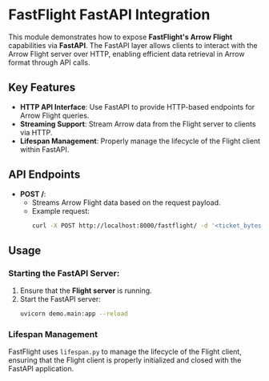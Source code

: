 # FastFlight FastAPI Integration

This module demonstrates how to expose **FastFlight's Arrow Flight** capabilities via **FastAPI**. The FastAPI layer
allows clients to interact with the Arrow Flight server over HTTP, enabling efficient data retrieval in Arrow format
through API calls.

## Key Features

- **HTTP API Interface**: Use FastAPI to provide HTTP-based endpoints for Arrow Flight queries.
- **Streaming Support**: Stream Arrow data from the Flight server to clients via HTTP.
- **Lifespan Management**: Properly manage the lifecycle of the Flight client within FastAPI.

## API Endpoints

- **POST /**:
    - Streams Arrow Flight data based on the request payload.
    - Example request:
      ```bash
      curl -X POST http://localhost:8000/fastflight/ -d '<ticket_bytes>'
      ```

## Usage

### Starting the FastAPI Server:

1. Ensure that the **Flight server** is running.
2. Start the FastAPI server:
   ```bash
   uvicorn demo.main:app --reload
   ```

### Lifespan Management

FastFlight uses `lifespan.py` to manage the lifecycle of the Flight client, ensuring that the Flight client is properly
initialized and closed with the FastAPI application.